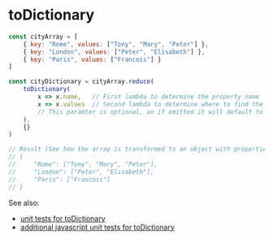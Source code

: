 # toDictionary
```javascript
const cityArray = [
    { key: "Rome", values: ["Tony", "Mary", "Peter"] },
    { key: "London", values: ["Peter", "Elisabeth"] },
    { key: "Paris", values: ["Francois"] }
]

const cityDictionary = cityArray.reduce(
    toDictionary(
        x => x.name,   // First lambda to determine the property name
        x => x.values  // Second lambda to determine where to find the value to set that property to
        // This paramter is optional, an if omitted it will default to `x => x.values´ which would match the default output of `groupBy` above
    ),
    {}
)

// Result (See how the array is transformed to an object with properties for each key):
// {
//     "Rome": ["Tony", "Mary", "Peter"],
//     "London": ["Peter", "Elisabeth"],
//     "Paris": ["Francois"]
// }
```

See also:
- [unit tests for toDictionary](../tests/toDictionary.tests.ts)
- [additional javascript unit tests for toDictionary](../tests/toDictionary.assertions.tests.ts)
